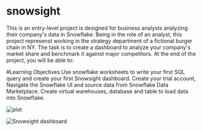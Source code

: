 # snowsight

This is an entry-level project is designed for business analysts analyzing their company's data in Snowflake. Being in the role of an analyst, this project represenst working in the strategy department of a fictional burger chain in NY. The task is to create a dashboard to analyze your company's market share and benchmark it against major competitors. At the end of the project, you will be able to:

#Learning Objectives
Use snowflake worksheets to write your first SQL query and create your first Snowsight dashboard.
Create your trial account, Navigate the Snowflake UI and source data from Snowflake Data Marketplace.
Create virtual warehouses, database and table to load data into Snowflake.

![plot](/Users/ichchhapradeepsharma/Desktop/image1.png)

![Snowsight dashboard](/Users/ichchhapradeepsharma/Desktop/image1.png?raw=true "Title")
